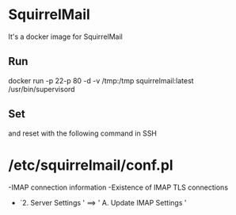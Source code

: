 # SquirrelMail

It's a docker image for SquirrelMail

## Run

docker run -p 22-p 80 -d -v /tmp:/tmp squirrelmail:latest /usr/bin/supervisord

## Set

and reset with the following command in SSH

# /etc/squirrelmail/conf.pl

-IMAP connection information
-Existence of IMAP TLS connections
- `2. Server Settings ' ==&gt; ' A. Update IMAP Settings '

